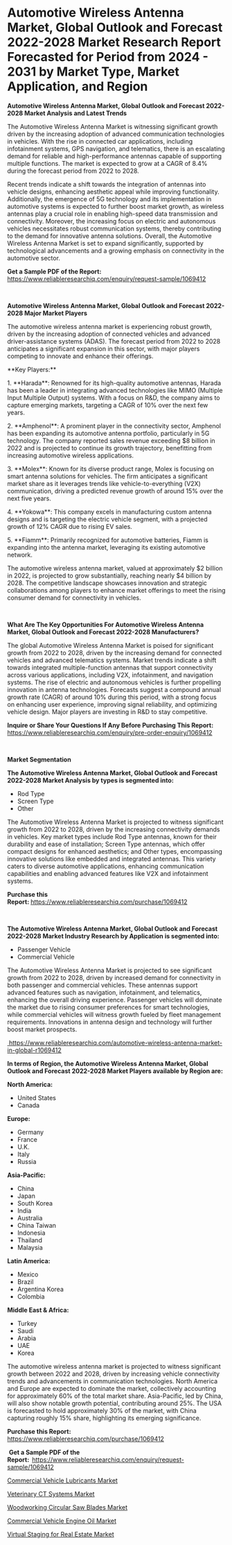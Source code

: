 <p><h1>Automotive Wireless Antenna Market, Global Outlook and Forecast 2022-2028 Market Research Report Forecasted for Period from 2024 -  2031 by Market Type, Market Application, and Region</h1></p><p><strong>Automotive Wireless Antenna Market, Global Outlook and Forecast 2022-2028 Market Analysis and Latest Trends</strong></p>
<p><p>The Automotive Wireless Antenna Market is witnessing significant growth driven by the increasing adoption of advanced communication technologies in vehicles. With the rise in connected car applications, including infotainment systems, GPS navigation, and telematics, there is an escalating demand for reliable and high-performance antennas capable of supporting multiple functions. The market is expected to grow at a CAGR of 8.4% during the forecast period from 2022 to 2028.</p><p>Recent trends indicate a shift towards the integration of antennas into vehicle designs, enhancing aesthetic appeal while improving functionality. Additionally, the emergence of 5G technology and its implementation in automotive systems is expected to further boost market growth, as wireless antennas play a crucial role in enabling high-speed data transmission and connectivity. Moreover, the increasing focus on electric and autonomous vehicles necessitates robust communication systems, thereby contributing to the demand for innovative antenna solutions. Overall, the Automotive Wireless Antenna Market is set to expand significantly, supported by technological advancements and a growing emphasis on connectivity in the automotive sector.</p></p>
<p><strong>Get a Sample PDF of the Report:&nbsp;</strong> <a href="https://www.reliableresearchiq.com/enquiry/request-sample/1069412?utm_campaign=101&utm_medium=2&utm_source=Github&utm_content=ia&utm_term=04122024&utm_id=automotive-wireless-antenna-market-global-outlook-and-forecast-2022-2028">https://www.reliableresearchiq.com/enquiry/request-sample/1069412</a></p>
<p>&nbsp;</p>
<p><strong>Automotive Wireless Antenna Market, Global Outlook and Forecast 2022-2028 Major Market Players</strong></p>
<p><p>The automotive wireless antenna market is experiencing robust growth, driven by the increasing adoption of connected vehicles and advanced driver-assistance systems (ADAS). The forecast period from 2022 to 2028 anticipates a significant expansion in this sector, with major players competing to innovate and enhance their offerings.</p><p>**Key Players:**</p><p>1. **Harada**: Renowned for its high-quality automotive antennas, Harada has been a leader in integrating advanced technologies like MIMO (Multiple Input Multiple Output) systems. With a focus on R&D, the company aims to capture emerging markets, targeting a CAGR of 10% over the next few years.</p><p>2. **Amphenol**: A prominent player in the connectivity sector, Amphenol has been expanding its automotive antenna portfolio, particularly in 5G technology. The company reported sales revenue exceeding $8 billion in 2022 and is projected to continue its growth trajectory, benefitting from increasing automotive wireless applications.</p><p>3. **Molex**: Known for its diverse product range, Molex is focusing on smart antenna solutions for vehicles. The firm anticipates a significant market share as it leverages trends like vehicle-to-everything (V2X) communication, driving a predicted revenue growth of around 15% over the next five years.</p><p>4. **Yokowa**: This company excels in manufacturing custom antenna designs and is targeting the electric vehicle segment, with a projected growth of 12% CAGR due to rising EV sales.</p><p>5. **Fiamm**: Primarily recognized for automotive batteries, Fiamm is expanding into the antenna market, leveraging its existing automotive network.</p><p>The automotive wireless antenna market, valued at approximately $2 billion in 2022, is projected to grow substantially, reaching nearly $4 billion by 2028. The competitive landscape showcases innovation and strategic collaborations among players to enhance market offerings to meet the rising consumer demand for connectivity in vehicles.</p></p>
<p>&nbsp;</p>
<p><strong>What Are The Key Opportunities For Automotive Wireless Antenna Market, Global Outlook and Forecast 2022-2028 Manufacturers?</strong></p>
<p><p>The global Automotive Wireless Antenna Market is poised for significant growth from 2022 to 2028, driven by the increasing demand for connected vehicles and advanced telematics systems. Market trends indicate a shift towards integrated multiple-function antennas that support connectivity across various applications, including V2X, infotainment, and navigation systems. The rise of electric and autonomous vehicles is further propelling innovation in antenna technologies. Forecasts suggest a compound annual growth rate (CAGR) of around 10% during this period, with a strong focus on enhancing user experience, improving signal reliability, and optimizing vehicle design. Major players are investing in R&D to stay competitive.</p></p>
<p><strong>Inquire or Share Your Questions If Any Before Purchasing This Report:</strong> <a href="https://www.reliableresearchiq.com/enquiry/pre-order-enquiry/1069412?utm_campaign=101&utm_medium=2&utm_source=Github&utm_content=ia&utm_term=04122024&utm_id=automotive-wireless-antenna-market-global-outlook-and-forecast-2022-2028">https://www.reliableresearchiq.com/enquiry/pre-order-enquiry/1069412</a></p>
<p>&nbsp;</p>
<p><strong>Market Segmentation</strong></p>
<p><strong>The Automotive Wireless Antenna Market, Global Outlook and Forecast 2022-2028 Market Analysis by types is segmented into:</strong></p>
<p><ul><li>Rod Type</li><li>Screen Type</li><li>Other</li></ul></p>
<p><p>The Automotive Wireless Antenna Market is projected to witness significant growth from 2022 to 2028, driven by the increasing connectivity demands in vehicles. Key market types include Rod Type antennas, known for their durability and ease of installation; Screen Type antennas, which offer compact designs for enhanced aesthetics; and Other types, encompassing innovative solutions like embedded and integrated antennas. This variety caters to diverse automotive applications, enhancing communication capabilities and enabling advanced features like V2X and infotainment systems.</p></p>
<p><strong>Purchase this Report:&nbsp;</strong><a href="https://www.reliableresearchiq.com/purchase/1069412?utm_campaign=101&utm_medium=2&utm_source=Github&utm_content=ia&utm_term=04122024&utm_id=automotive-wireless-antenna-market-global-outlook-and-forecast-2022-2028">https://www.reliableresearchiq.com/purchase/1069412</a></p>
<p>&nbsp;</p>
<p><strong>The Automotive Wireless Antenna Market, Global Outlook and Forecast 2022-2028 Market Industry Research by Application is segmented into:</strong></p>
<p><ul><li>Passenger Vehicle</li><li>Commercial Vehicle</li></ul></p>
<p><p>The Automotive Wireless Antenna Market is projected to see significant growth from 2022 to 2028, driven by increased demand for connectivity in both passenger and commercial vehicles. These antennas support advanced features such as navigation, infotainment, and telematics, enhancing the overall driving experience. Passenger vehicles will dominate the market due to rising consumer preferences for smart technologies, while commercial vehicles will witness growth fueled by fleet management requirements. Innovations in antenna design and technology will further boost market prospects.</p></p>
<p><a href="https://www.reliableresearchiq.com/automotive-wireless-antenna-market-in-global-r1069412?utm_campaign=101&utm_medium=2&utm_source=Github&utm_content=ia&utm_term=04122024&utm_id=automotive-wireless-antenna-market-global-outlook-and-forecast-2022-2028">&nbsp;https://www.reliableresearchiq.com/automotive-wireless-antenna-market-in-global-r1069412</a></p>
<p><strong>In terms of Region, the Automotive Wireless Antenna Market, Global Outlook and Forecast 2022-2028 Market Players available by Region are:</strong></p>
<p>
    <p> <strong> North America: </strong>
        <ul>
            <li>United States</li>
            <li>Canada</li>
        </ul>
        </p> 
    <p> <strong> Europe: </strong>
        <ul>
            <li>Germany</li>
            <li>France</li>
            <li>U.K.</li>
            <li>Italy</li>
            <li>Russia</li>
        </ul>
        </p> 
    <p> <strong> Asia-Pacific: </strong>
        <ul>
            <li>China</li>
            <li>Japan</li>
            <li>South Korea</li>
            <li>India</li>
            <li>Australia</li>
            <li>China Taiwan</li>
            <li>Indonesia</li>
            <li>Thailand</li>
            <li>Malaysia</li>
        </ul>
        </p> 
    <p> <strong> Latin America: </strong>
        <ul>
            <li>Mexico</li>
            <li>Brazil</li>
            <li>Argentina Korea</li>
            <li>Colombia</li>
        </ul>
        </p> 
    <p> <strong> Middle East & Africa: </strong>
        <ul>
            <li>Turkey</li>
            <li>Saudi</li>
            <li>Arabia</li>
            <li>UAE</li>
            <li>Korea</li>
        </ul>
    </p>
    </p>
<p><p>The automotive wireless antenna market is projected to witness significant growth between 2022 and 2028, driven by increasing vehicle connectivity trends and advancements in communication technologies. North America and Europe are expected to dominate the market, collectively accounting for approximately 60% of the total market share. Asia-Pacific, led by China, will also show notable growth potential, contributing around 25%. The USA is forecasted to hold approximately 30% of the market, with China capturing roughly 15% share, highlighting its emerging significance.</p></p>
<p><strong>Purchase this Report: </strong><a href="https://www.reliableresearchiq.com/purchase/1069412?utm_campaign=101&utm_medium=2&utm_source=Github&utm_content=ia&utm_term=04122024&utm_id=automotive-wireless-antenna-market-global-outlook-and-forecast-2022-2028">https://www.reliableresearchiq.com/purchase/1069412</a></p>
<p>&nbsp;<strong>Get a Sample PDF of the Report:&nbsp;&nbsp;</strong><a href="https://www.reliableresearchiq.com/enquiry/request-sample/1069412?utm_campaign=101&utm_medium=2&utm_source=Github&utm_content=ia&utm_term=04122024&utm_id=automotive-wireless-antenna-market-global-outlook-and-forecast-2022-2028">https://www.reliableresearchiq.com/enquiry/request-sample/1069412</a></p>
<p><strong></strong></p>
<p><p><a href="https://www.linkedin.com/pulse/global-commercial-vehicle-lubricants-market-exploring-share-xmelc?utm_campaign=101&utm_medium=2&utm_source=Github&utm_content=ia&utm_term=04122024&utm_id=automotive-wireless-antenna-market-global-outlook-and-forecast-2022-2028">Commercial Vehicle Lubricants Market</a></p><p><a href="https://www.linkedin.com/pulse/global-veterinary-ct-systems-market-product-types-applications-iampe?utm_campaign=101&utm_medium=2&utm_source=Github&utm_content=ia&utm_term=04122024&utm_id=automotive-wireless-antenna-market-global-outlook-and-forecast-2022-2028">Veterinary CT Systems Market</a></p><p><a href="https://issuu.com/reportprime-2/docs/woodworking-circular-saw-blades-market-size-2030.p?utm_campaign=101&utm_medium=2&utm_source=Github&utm_content=ia&utm_term=04122024&utm_id=automotive-wireless-antenna-market-global-outlook-and-forecast-2022-2028">Woodworking Circular Saw Blades Market</a></p><p><a href="https://www.linkedin.com/pulse/commercial-vehicle-engine-oil-market-size-share-analysis-growth-e8ozf?utm_campaign=101&utm_medium=2&utm_source=Github&utm_content=ia&utm_term=04122024&utm_id=automotive-wireless-antenna-market-global-outlook-and-forecast-2022-2028">Commercial Vehicle Engine Oil Market</a></p><p><a href="https://issuu.com/reportprime-2/docs/virtual-staging-for-real-estate-market-size-2030.p?utm_campaign=101&utm_medium=2&utm_source=Github&utm_content=ia&utm_term=04122024&utm_id=automotive-wireless-antenna-market-global-outlook-and-forecast-2022-2028">Virtual Staging for Real Estate Market</a></p></p>